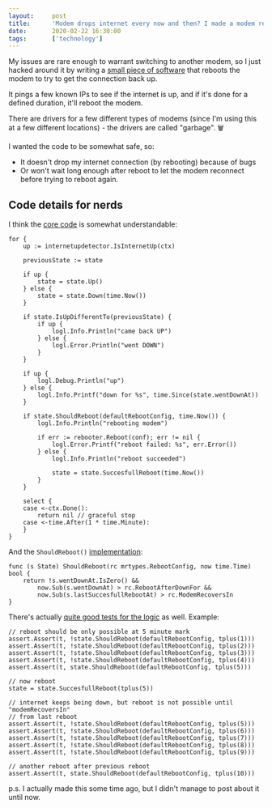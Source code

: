 ```yaml
---
layout:     post
title:      'Modem drops internet every now and then? I made a modem rebooter util'
date:       2020-02-22 16:30:00
tags:       ['technology']
---
```


My issues are rare enough to warrant switching to another modem, so I just hacked around
it by writing a [small piece of software](https://github.com/joonas-fi/modemrebooter) that
reboots the modem to try to get the connection back up.

It pings a few known IPs to see if the internet is up, and if it's done for a defined
duration, it'll reboot the modem.

There are drivers for a few different types of modems (since I'm using this at a few
different locations) - the drivers are called "garbage". 🗑️

I wanted the code to be somewhat safe, so:

- It doesn't drop my internet connection (by rebooting) because of bugs
- Or won't wait long enough after reboot to let the modem reconnect before trying to reboot again.


Code details for nerds
----------------------

I think the
[core code](https://github.com/joonas-fi/modemrebooter/blob/61bd05ca03170016c27bd55dac321befb6844d33/cmd/modemrebooter/main.go#L37)
is somewhat understandable:

	for {
		up := internetupdetector.IsInternetUp(ctx)
		
		previousState := state
		
		if up {
			state = state.Up()
		} else {
			state = state.Down(time.Now())
		}
		
		if state.IsUpDifferentTo(previousState) {
			if up {
				logl.Info.Println("came back UP")
			} else {
				logl.Error.Println("went DOWN")
			}
		}
		
		if up {
			logl.Debug.Println("up")
		} else {
			logl.Info.Printf("down for %s", time.Since(state.wentDownAt))
		}
		
		if state.ShouldReboot(defaultRebootConfig, time.Now()) {
			logl.Info.Println("rebooting modem")
			
			if err := rebooter.Reboot(conf); err != nil {
				logl.Error.Printf("reboot failed: %s", err.Error())
			} else {
				logl.Info.Println("reboot succeeded")
				
				state = state.SuccesfullReboot(time.Now())
			}
		}
		
		select {
		case <-ctx.Done():
			return nil // graceful stop
		case <-time.After(1 * time.Minute):
		}
	}

And the `ShouldReboot()`
[implementation](https://github.com/joonas-fi/modemrebooter/blob/61bd05ca03170016c27bd55dac321befb6844d33/cmd/modemrebooter/state.go):

	func (s State) ShouldReboot(rc mrtypes.RebootConfig, now time.Time) bool {
		return !s.wentDownAt.IsZero() &&
			now.Sub(s.wentDownAt) > rc.RebootAfterDownFor &&
			now.Sub(s.lastSuccesfullRebootAt) > rc.ModemRecoversIn
	}

There's actually
[quite good tests for the logic](https://github.com/joonas-fi/modemrebooter/blob/61bd05ca03170016c27bd55dac321befb6844d33/cmd/modemrebooter/state_test.go#L16)
as well. Example:

	// reboot should be only possible at 5 minute mark
	assert.Assert(t, !state.ShouldReboot(defaultRebootConfig, tplus(1)))
	assert.Assert(t, !state.ShouldReboot(defaultRebootConfig, tplus(2)))
	assert.Assert(t, !state.ShouldReboot(defaultRebootConfig, tplus(3)))
	assert.Assert(t, !state.ShouldReboot(defaultRebootConfig, tplus(4)))
	assert.Assert(t, state.ShouldReboot(defaultRebootConfig, tplus(5)))
	
	// now reboot
	state = state.SuccesfullReboot(tplus(5))
	
	// internet keeps being down, but reboot is not possible until "modemRecoversIn"
	// from last reboot
	assert.Assert(t, !state.ShouldReboot(defaultRebootConfig, tplus(5)))
	assert.Assert(t, !state.ShouldReboot(defaultRebootConfig, tplus(6)))
	assert.Assert(t, !state.ShouldReboot(defaultRebootConfig, tplus(7)))
	assert.Assert(t, !state.ShouldReboot(defaultRebootConfig, tplus(8)))
	assert.Assert(t, !state.ShouldReboot(defaultRebootConfig, tplus(9)))
	
	// another reboot after previous reboot
	assert.Assert(t, state.ShouldReboot(defaultRebootConfig, tplus(10)))

p.s. I actually made this some time ago, but I didn't manage to post about it until now.
